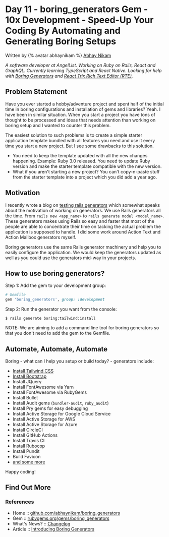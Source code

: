 # Day 11 - boring_generators Gem - 10x Development - Speed-Up Your Coding By Automating and Generating Boring Setups


Written by {% avatar abhaynikam %} [Abhay Nikam](https://github.com/abhaynikam)

_A software developer at AngelList. Working on Ruby on Rails, React and GraphQL. Currently learning TypeScript and React Native. Looking for help with [Boring Generators](https://www.boringgenerators.com) and [React Trix Rich Text Editor (RTE)](https://github.com/abhaynikam/react-trix-rte)._



## Problem Statement

Have you ever started a hobby/adventure project and spent half of the initial time in boring configurations and installation of gems and libraries? Yeah. I have been in similar situation. When you start a project you have tons of thought to be processed and ideas that needs attention than working on boring setup and I wanted to counter this problem.

The easiest solution to such problems is to create a simple starter application template bundled with all features you need and use it every time you start a new project. But I see some drawbacks to this solution.

- You need to keep the template updated with all the new changes happening. Example: Ruby 3.0 released. You need to update Ruby version and make the starter template compatible with the new version.
- What if you aren't starting a new project? You can't copy-n-paste stuff from the starter template into a project which you did add a year ago.



## Motivation

I recently wrote a blog on [testing rails generators](https://www.abhaynikam.me/posts/rails_generator_testing/) which somewhat speaks about the motivation of working on generators. We use Rails generators all the time. From `rails new <app_name>` to `rails generate model <model_name>`. These generators makes using Rails so easy and faster that most of the people are able to concentrate their time on tacking the actual problem the application is supposed to handle. I did some work around Action Text and Action Mailbox generators myself.

Boring generators use the same Rails generator machinery and help you to easily configure the application. We would keep the generators updated as well as you could use the generators mid-way in your projects.



## How to use boring generators?

Step 1: Add the gem to your development group:

```ruby
# Gemfile
gem 'boring_generators', group: :development
```

Step 2: Run the generator you want from the console:

```
$ rails generate boring:tailwind:install
```


NOTE: We are aiming to add a command line tool for boring generators so that you don't need to add the gem to the Gemfile.


## Automate, Automate, Automate

Boring - what can I help you setup or build today? -
generators include:

- [Install Tailwind CSS](https://www.boringgenerators.com/blog/2020-10-18-install-tailwind/)
- [Install Bootstrap](https://www.boringgenerators.com/blog/2020-11-15-install-bootstrap/)
- Install JQuery
- Install FontAwesome via Yarn
- Install FontAwesome via RubyGems
- Install Bullet
- Install Audit gems (`bundler-audit`, `ruby_audit`)
- Install Pry gems for easy debugging
- Install Active Storage for Google Cloud Service
- Install Active Storage for AWS
- Install Active Storage for Azure
- Install CircleCI
- Install GitHub Actions
- Install Travis CI
- Install Rubocop
- Install Pundit
- Build Favicon
- [and some more](https://github.com/abhaynikam/boring_generators#usage)


Happy coding!


## Find Out More

### References

- Home :: [github.com/abhaynikam/boring_generators](https://github.com/abhaynikam/boring_generators)
- Gem :: [rubygems.org/gems/boring_generators](https://rubygems.org/gems/boring_generators)
- What's News? :: [Changelog](https://github.com/abhaynikam/boring_generators/blob/master/CHANGELOG.md)
- Article :: [Introducing Boring Generators](https://www.abhaynikam.me/posts/introducing_boring_generators/)
